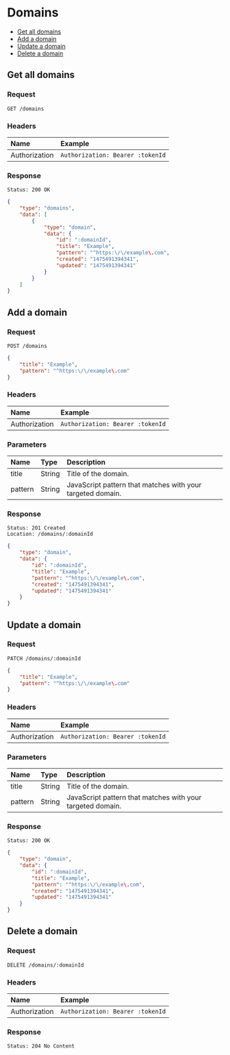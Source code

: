 # Domains

- [Get all domains](#get-all-domains)
- [Add a domain](#add-a-domain)
- [Update a domain](#update-a-domain)
- [Delete a domain](#delete-a-domain)

## Get all domains

### Request

```
GET /domains
```

### Headers

| Name | Example |
|:-----------|:------------|
| Authorization | `Authorization: Bearer :tokenId` |

### Response

```
Status: 200 OK
```

```json
{
	"type": "domains",
	"data": [
		{
			"type": "domain",
			"data": {
				"id": ":domainId",
				"title": "Example",
				"pattern": "^https:\/\/example\.com",
				"created": "1475491394341",
				"updated": "1475491394341"
			}
		}
	]
}
```

## Add a domain

### Request

```
POST /domains
```

```json
{
	"title": "Example",
	"pattern": "^https:\/\/example\.com"
}
```

### Headers

| Name | Example |
|:-----------|:------------|
| Authorization | `Authorization: Bearer :tokenId` |

### Parameters

| Name | Type | Description |
|:-----------|:------------|:------------|
| title | String | Title of the domain. |
| pattern | String | JavaScript pattern that matches with your targeted domain. |

### Response

```
Status: 201 Created
Location: /domains/:domainId
```

```json
{
	"type": "domain",
	"data": {
		"id": ":domainId",
		"title": "Example",
		"pattern": "^https:\/\/example\.com",
		"created": "1475491394341",
		"updated": "1475491394341"
	}
}
```

## Update a domain

### Request

```
PATCH /domains/:domainId
```

```json
{
	"title": "Example",
	"pattern": "^https:\/\/example\.com"
}
```

### Headers

| Name | Example |
|:-----------|:------------|
| Authorization | `Authorization: Bearer :tokenId` |

### Parameters

| Name | Type | Description |
|:-----------|:------------|:------------|
| title | String | Title of the domain. |
| pattern | String | JavaScript pattern that matches with your targeted domain. |

### Response

```
Status: 200 OK
```

```json
{
	"type": "domain",
	"data": {
		"id": ":domainId",
		"title": "Example",
		"pattern": "^https:\/\/example\.com",
		"created": "1475491394341",
		"updated": "1475491394341"
	}
}
```

## Delete a domain

### Request

```
DELETE /domains/:domainId
```

### Headers

| Name | Example |
|:-----------|:------------|
| Authorization | `Authorization: Bearer :tokenId` |

### Response

```
Status: 204 No Content
```